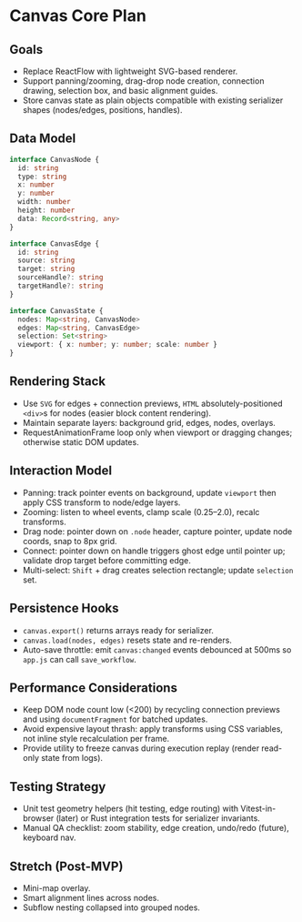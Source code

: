 # Canvas Core Plan

## Goals
- Replace ReactFlow with lightweight SVG-based renderer.
- Support panning/zooming, drag-drop node creation, connection drawing, selection box, and basic alignment guides.
- Store canvas state as plain objects compatible with existing serializer shapes (nodes/edges, positions, handles).

## Data Model
```ts
interface CanvasNode {
  id: string
  type: string
  x: number
  y: number
  width: number
  height: number
  data: Record<string, any>
}

interface CanvasEdge {
  id: string
  source: string
  target: string
  sourceHandle?: string
  targetHandle?: string
}

interface CanvasState {
  nodes: Map<string, CanvasNode>
  edges: Map<string, CanvasEdge>
  selection: Set<string>
  viewport: { x: number; y: number; scale: number }
}
```

## Rendering Stack
- Use `SVG` for edges + connection previews, `HTML` absolutely-positioned `<div>`s for nodes (easier block content rendering).
- Maintain separate layers: background grid, edges, nodes, overlays.
- RequestAnimationFrame loop only when viewport or dragging changes; otherwise static DOM updates.

## Interaction Model
- Panning: track pointer events on background, update `viewport` then apply CSS transform to node/edge layers.
- Zooming: listen to wheel events, clamp scale (0.25–2.0), recalc transforms.
- Drag node: pointer down on `.node` header, capture pointer, update node coords, snap to 8px grid.
- Connect: pointer down on handle triggers ghost edge until pointer up; validate drop target before committing edge.
- Multi-select: `Shift` + drag creates selection rectangle; update `selection` set.

## Persistence Hooks
- `canvas.export()` returns arrays ready for serializer.
- `canvas.load(nodes, edges)` resets state and re-renders.
- Auto-save throttle: emit `canvas:changed` events debounced at 500ms so `app.js` can call `save_workflow`.

## Performance Considerations
- Keep DOM node count low (<200) by recycling connection previews and using `documentFragment` for batched updates.
- Avoid expensive layout thrash: apply transforms using CSS variables, not inline style recalculation per frame.
- Provide utility to freeze canvas during execution replay (render read-only state from logs).

## Testing Strategy
- Unit test geometry helpers (hit testing, edge routing) with Vitest-in-browser (later) or Rust integration tests for serializer invariants.
- Manual QA checklist: zoom stability, edge creation, undo/redo (future), keyboard nav.

## Stretch (Post-MVP)
- Mini-map overlay.
- Smart alignment lines across nodes.
- Subflow nesting collapsed into grouped nodes.
